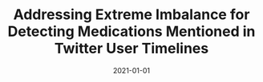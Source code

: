 ---
title: "Addressing Extreme Imbalance for Detecting Medications Mentioned in Twitter User Timelines"
collection: markdownpublications
permalink: /publication/2021-Addressing-Extreme-Imbalance-for-Detecting-Medications-Mentioned-in-Twitter-User-Timelines
date: 2021-01-01
venue: 'In the proceedings of International Conference on Artificial Intelligence in Medicine'
---